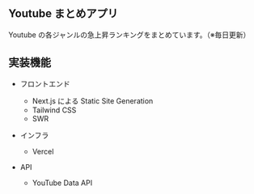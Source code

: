 ## Youtube まとめアプリ

Youtube の各ジャンルの急上昇ランキングをまとめています。（※毎日更新）

## 実装機能

- フロントエンド

  - Next.js による Static Site Generation
  - Tailwind CSS
  - SWR

- インフラ

  - Vercel

- API

  - YouTube Data API
